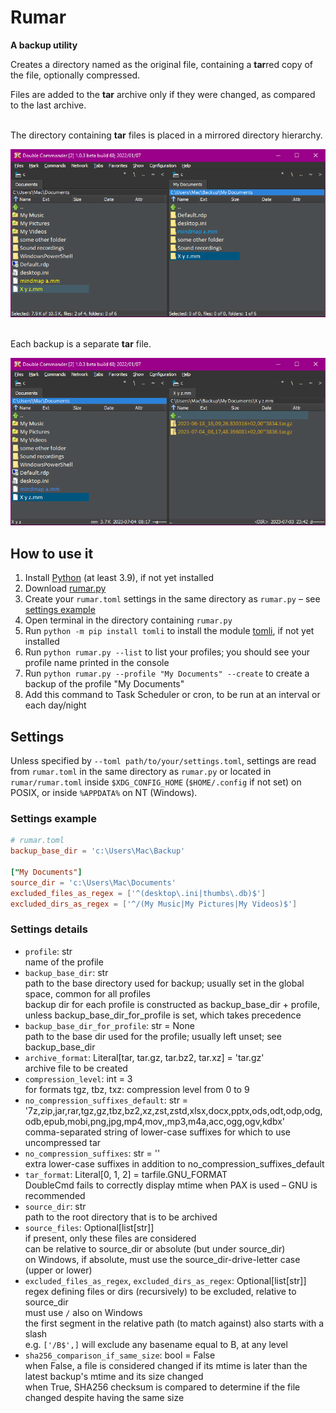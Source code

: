 # Rumar

**A backup utility**

Creates a directory named as the original file, containing a **tar**red copy of the file, optionally compressed.

Files are added to the **tar** archive only if they were changed, as compared to the last archive.

\
The directory containing **tar** files is placed in a mirrored directory hierarchy.

![](images/original-and-backup-directories.png)

\
Each backup is a separate **tar** file.

![](images/original-file-and-tar-containing-directory.png)

## How to use it

1. Install [Python](https://www.python.org/downloads/) (at least 3.9), if not yet installed
2. Download [rumar.py](https://raw.githubusercontent.com/macmarrum/rumar/main/src/rumar.py)
3. Create your `rumar.toml` settings in the same directory as `rumar.py` – see [settings example](#settings-example)
4. Open terminal in the directory containing `rumar.py`
5. Run `python -m pip install tomli` to install the module [tomli](https://pypi.org/project/tomli/), if not yet installed
6. Run `python rumar.py --list` to list your profiles; you should see your profile name printed in the console
7. Run `python rumar.py --profile "My Documents" --create` to create a backup of the profile "My Documents"
8. Add this command to Task Scheduler or cron, to be run at an interval or each day/night

## Settings

Unless specified by `--toml path/to/your/settings.toml`,
settings are read from `rumar.toml` in the same directory as `rumar.py` or located in `rumar/rumar.toml` inside `$XDG_CONFIG_HOME` (`$HOME/.config` if not set) on POSIX,
or inside `%APPDATA%` on NT (Windows).

### Settings example

```toml
# rumar.toml
backup_base_dir = 'c:\Users\Mac\Backup'

["My Documents"]
source_dir = 'c:\Users\Mac\Documents'
excluded_files_as_regex = ['^(desktop\.ini|thumbs\.db)$']
excluded_dirs_as_regex = ['^/(My Music|My Pictures|My Videos)$']
```

### Settings details

* `profile`: str\
  name of the profile
* `backup_base_dir`: str\
  path to the base directory used for backup; usually set in the global space, common for all profiles\
  backup dir for each profile is constructed as backup_base_dir + profile, unless backup_base_dir_for_profile is set, which takes precedence
* `backup_base_dir_for_profile`: str = None\
  path to the base dir used for the profile; usually left unset; see backup_base_dir
* `archive_format`: Literal[tar, tar.gz, tar.bz2, tar.xz] = 'tar.gz'\
    archive file to be created
* `compression_level`: int = 3\
    for formats tgz, tbz, txz: compression level from 0 to 9
* `no_compression_suffixes_default`: str = '7z,zip,jar,rar,tgz,gz,tbz,bz2,xz,zst,zstd,xlsx,docx,pptx,ods,odt,odp,odg,odb,epub,mobi,png,jpg,mp4,mov,,mp3,m4a,acc,ogg,ogv,kdbx'\
    comma-separated string of lower-case suffixes for which to use uncompressed tar
* `no_compression_suffixes`: str = ''\
    extra lower-case suffixes in addition to no_compression_suffixes_default
* `tar_format`: Literal[0, 1, 2] = tarfile.GNU_FORMAT\
  DoubleCmd fails to correctly display mtime when PAX is used – GNU is recommended
* `source_dir`: str\
  path to the root directory that is to be archived
* `source_files`: Optional[list[str]]\
  if present, only these files are considered\
  can be relative to source_dir or absolute (but under source_dir)\
  on Windows, if absolute, must use the source_dir-drive-letter case (upper or lower)
* `excluded_files_as_regex`, `excluded_dirs_as_regex`: Optional[list[str]]\
  regex defining files or dirs (recursively) to be excluded, relative to source_dir\
  must use `/` also on Windows\
  the first segment in the relative path (to match against) also starts with a slash\
  e.g. `['/B$',]` will exclude any basename equal to B, at any level
* `sha256_comparison_if_same_size`: bool = False\
  when False, a file is considered changed if its mtime is later than the latest backup's mtime and its size changed\
  when True, SHA256 checksum is compared to determine if the file changed despite having the same size
